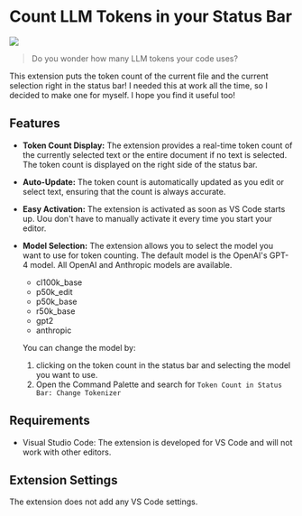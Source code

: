 # Count LLM Tokens in your Status Bar

<a href="https://marketplace.visualstudio.com/items?itemName=marxism.ai-token-count">![](https://img.shields.io/badge/VSCode-v1.0-blue?style=flat&logo=visualstudiocode)</a>

> Do you wonder how many LLM tokens your code uses?

This extension puts the token count of the current file and the current selection right in the status bar! I needed this at work all the time, so I decided to make one for myself. I hope you find it useful too!

## Features

- **Token Count Display:** The extension provides a real-time token count of the currently selected
text or the entire document if no text is selected. The token count is displayed on the right side
of the status bar.

- **Auto-Update:** The token count is automatically updated as you edit or select text, ensuring
that the count is always accurate.

- **Easy Activation:** The extension is activated as soon as VS Code starts up. Uou don't have to
manually activate it every time you start your editor.

- **Model Selection:** The extension allows you to select the model you want to use for token
counting. The default model is the OpenAI's GPT-4 model. All OpenAI and Anthropic models are
available.

   - cl100k_base 
   - p50k_edit
   - p50k_base
   - r50k_base
   - gpt2
   - anthropic

   You can change the model by:
   1. clicking on the token count in the status bar and selecting the model you want to use.
   2. Open the Command Palette and search for `Token Count in Status Bar: Change Tokenizer`


## Requirements

- Visual Studio Code: The extension is developed for VS Code and will not work with other editors.

## Extension Settings

The extension does not add any VS Code settings.

